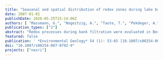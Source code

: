```yaml
---
title: "Seasonal and spatial distribution of redox zones during lake bank filtration in Berlin, Germany"
date: 2007-01-01
publishDate: 2020-05-25T15:14:06Z
authors: [ "Massmann, G.", "Nogeitzig, A.", "Taute, T.", "Pekdeger, A." ]
publication_types: ["2"]
abstract: "Redox processes during bank filtration were evaluated in Berlin, where bank filtered water is abstracted for drinking water production. The investigations included the mapping of the infiltration zone, a column study and hydrochemical analyses of the groundwater sampled between lake and production well. The organic carbon content increased and the permeability of the lake sediments decreased with distance from the shoreline. The most important changes with regard to the redox state of the infiltrate occurred within the first metre of flow. Infiltration was mostly anoxic, as oxygen was rapidly consumed within the organic rich sediments. The infiltration zone revealed a vertical redox stratification with hydrochemical conditions becoming more reducing with depth rather than with distance from the lake. The redox zones were found to be very narrow below the lake and wider towards the production wells, suggesting that other than differing flow paths, reaeration after infiltration may also occur and possible mechanisms are presented. Redox conditions were influenced by strong annual temperature variations of the surface water affecting the microbial activity. Aerobic infiltration only took place close to the shore in winter."
featured: false
publication: ' *Environmental Geology* 54 (1): 53-65 [10.1007/s00254-007-0792-9](https://doi.org/10.1007/s00254-007-0792-9)'
doi: "10.1007/s00254-007-0792-9"
projects: ["nasri"]
---
```


